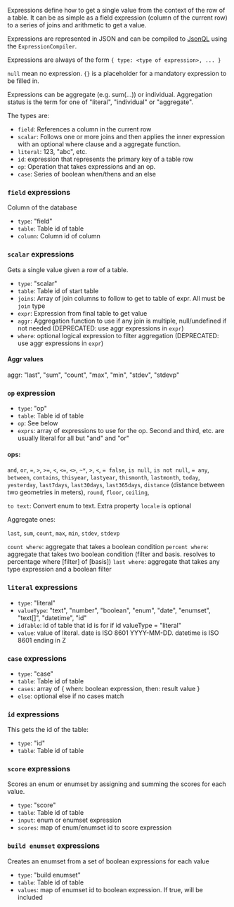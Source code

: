 Expressions define how to get a single value from the context of the row of a table. It can be as simple as a field expression (column of the current row) to a series of joins and arithmetic to get a value.

Expressions are represented in JSON and can be compiled to [JsonQL](https://github.com/mWater/jsonql) using the `ExpressionCompiler`.

Expressions are always of the form `{ type: <type of expression>, ... }`

`null` mean no expression. `{}` is a placeholder for a mandatory expression to be filled in.

Expressions can be aggregate (e.g. sum(...)) or individual. Aggregation status is the term for one of "literal", "individual" or "aggregate".

The types are:

- `field`: References a column in the current row
- `scalar`: Follows one or more joins and then applies the inner expression with an optional where clause and a aggregate function.
- `literal`: 123, "abc", etc.
- `id`: expression that represents the primary key of a table row
- `op`: Operation that takes expressions and an op.
- `case`: Series of boolean when/thens and an else

### `field` expressions 

Column of the database

- `type`: "field"
- `table`: Table id of table
- `column`: Column id of column

### `scalar` expressions

Gets a single value given a row of a table.

- `type`: "scalar"
- `table`: Table id of start table
- `joins`: Array of join columns to follow to get to table of expr. All must be `join` type
- `expr`: Expression from final table to get value
- `aggr`: Aggregation function to use if any join is multiple, null/undefined if not needed (DEPRECATED: use aggr expressions in `expr`)
- `where`: optional logical expression to filter aggregation (DEPRECATED: use aggr expressions in `expr`)

#### Aggr values

aggr: "last", "sum", "count", "max", "min", "stdev", "stdevp"

### `op` expression

- `type`: "op"
- `table`: Table id of table
- `op`: See below
- `exprs`: array of expressions to use for the op. Second and third, etc. are usually literal for all but "and" and "or"

#### ops: 

`and`, `or`, `=`, `>`, `>=`, `<`, `<=`, `<>`, `~*`, `>`, `<`, `= false`, `is null`, `is not null`, `= any`, `between`, `contains`, `thisyear`, `lastyear`, `thismonth`, `lastmonth`, `today`, `yesterday`, `last7days`, `last30days`, `last365days`, `distance` (distance between two geometries in meters), `round`, `floor`, `ceiling`, 

`to text`: Convert enum to text. Extra property `locale` is optional

Aggregate ones: 

`last`, `sum`, `count`, `max`, `min`, `stdev`, `stdevp`

`count where`: aggregate that takes a boolean condition
`percent where`: aggregate that takes two boolean condition (filter and basis. resolves to percentage where [filter] of [basis])
`last where`: aggregate that takes any type expression and a boolean filter

### `literal` expressions

- `type`: "literal"
- `valueType`: "text", "number", "boolean", "enum", "date", "enumset", "text[]", "datetime", "id"
- `idTable`: id of table that id is for if id valueType = "literal"
- `value`: value of literal. date is ISO 8601 YYYY-MM-DD. datetime is ISO 8601 ending in Z

### `case` expressions

- `type`: "case"
- `table`: Table id of table
- `cases`: array of { when: boolean expression, then: result value }
- `else`: optional else if no cases match

### `id` expressions

This gets the id of the table:

- `type`: "id"
- `table`: Table id of table

### `score` expressions

Scores an enum or enumset by assigning and summing the scores for each value.

- `type`: "score"
- `table`: Table id of table
- `input`: enum or enumset expression
- `scores`: map of enum/enumset id to score expression

### `build enumset` expressions

Creates an enumset from a set of boolean expressions for each value

- `type`: "build enumset"
- `table`: Table id of table
- `values`: map of enumset id to boolean expression. If true, will be included
